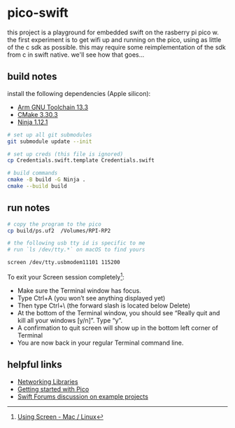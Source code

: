 # pico-swift

this project is a playground for embedded swift on the rasberry pi pico w. the first experiment is to get wifi up and running on the pico, using as little of the c sdk as possible. this may require some reimplementation of the sdk from c in swift native. we'll see how that goes...

## build notes

install the following dependencies (Apple silicon):
- [Arm GNU Toolchain 13.3](https://developer.arm.com/-/media/Files/downloads/gnu/13.3.rel1/binrel/arm-gnu-toolchain-13.3.rel1-darwin-arm64-arm-none-eabi.pkg)
- [CMake 3.30.3](https://github.com/Kitware/CMake/releases/download/v3.30.3/cmake-3.30.3-macos-universal.dmg)
- [Ninja 1.12.1](https://github.com/ninja-build/ninja/releases/download/v1.12.1/ninja-mac.zip)

```sh
# set up all git submodules
git submodule update --init

# set up creds (this file is ignored)
cp Credentials.swift.template Credentials.swift

# build commands
cmake -B build -G Ninja .
cmake --build build
```

## run notes

```sh
# copy the program to the pico
cp build/ps.uf2  /Volumes/RPI-RP2

# the following usb tty id is specific to me
# run `ls /dev/tty.*` on macOS to find yours

screen /dev/tty.usbmodem11101 115200
```

To exit your Screen session completely[^1]:

- Make sure the Terminal window has focus.
- Type Ctrl+A (you won’t see anything displayed yet)
- Then type Ctrl+\ (the forward slash is located below Delete)
- At the bottom of the Terminal window, you should see “Really quit and kill all your windows [y/n]”. Type “y”.
- A confirmation to quit screen will show up in the bottom left corner of Terminal
- You are now back in your regular Terminal command line.

## helpful links

- [Networking Libraries](https://www.raspberrypi.com/documentation/pico-sdk/networking.html#pico_cyw43_arch)
- [Getting started with Pico](https://datasheets.raspberrypi.com/pico/getting-started-with-pico.pdf)
- [Swift Forums discussion on example projects](https://forums.swift.org/t/embedded-swift-example-projects-for-arm-and-risc-v-microcontrollers/71066/30)

[^1]: [Using Screen - Mac / Linux](https://ssg-drd-iot.github.io/getting-started-guides/docs/shell_access/mac-and-linux/using_screen.html)
